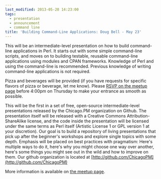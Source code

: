 ```yaml
---
last_modified: 2013-05-20 14:23:00
tags:
  - presentation
  - announcement
  - command line
title: 'Building Command-Line Applications: Doug Bell - May 23'
---
```


This will be an intermediate-level presentation on how to build command-line applications in Perl. It starts out with some simple command-line scripts, and moves on to building testable, reusable command-line applications using modules and CPAN frameworks. Knowledge of Perl and using the command-line is recommended. Previous knowledge of writing command-line applications is not required.

Pizza and beverages will be provided (if you have requests for specific flavors of pizza or beverage, let me know). Please [RSVP on the meetup page][1] before 4:00pm on Thursday to make your entrance as smooth as possible.

This will be the first in a set of free, open-source intermediate-level presentations released by the Chicago.PM organization on Github. The presentation itself will be released with a Creative Commons Attribution-ShareAlike license, and the code inside the presentation will be licensed under the same terms as Perl itself (Artistic License 1 or GPL version 1 at your discretion). Our goal is to build a repository of living presentations that pick up after the beginner's workshops and explore single topics with some depth. Emphasis will be placed on best practices with pragmatism: Here's multiple ways to do it, here's why you might choose one way over another, here's some things you might see out in the wild and how to improve on them. Our github organization is located at [http://github.com/ChicagoPM](http://github.com/ChicagoPM)

More information is available on [the meetup page][1].

[1]: http://www.meetup.com/Windy-City-Perl-mongers-Meetup/events/119961772/
